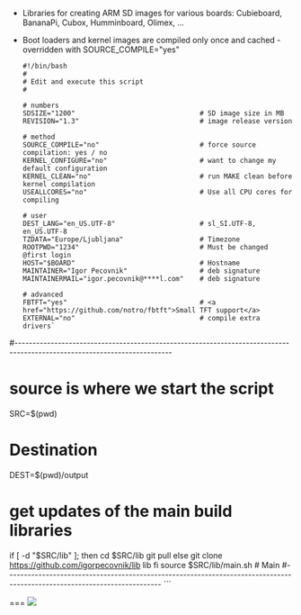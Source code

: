 

- Libraries for creating ARM SD images for various boards: Cubieboard, BananaPi, Cubox, Humminboard, Olimex, ...
- Boot loaders and kernel images are compiled only once and cached - overridden with SOURCE_COMPILE="yes" 

    ```shell
	#!/bin/bash
	# 
	# Edit and execute this script
	#
	
	# numbers
    SDSIZE="1200"								# SD image size in MB
    REVISION="1.3"								# image release version
    
    # method
    SOURCE_COMPILE="no"							# force source compilation: yes / no
    KERNEL_CONFIGURE="no"						# want to change my default configuration
    KERNEL_CLEAN="no"							# run MAKE clean before kernel compilation
    USEALLCORES="no"							# Use all CPU cores for compiling
    
    # user 
    DEST_LANG="en_US.UTF-8" 	 				# sl_SI.UTF-8, en_US.UTF-8
    TZDATA="Europe/Ljubljana" 					# Timezone
    ROOTPWD="1234"   		  					# Must be changed @first login
    HOST="$BOARD"						 		# Hostname
    MAINTAINER="Igor Pecovnik"					# deb signature
    MAINTAINERMAIL="igor.pecovnik@****l.com"	# deb signature
    
    # advanced
    FBTFT="yes"									# <a href="https://github.com/notro/fbtft">Small TFT support</a> 
    EXTERNAL="no"								# compile extra drivers`
#-------------------------------------------------------------------------------------------------------------------------
# source is where we start the script
SRC=$(pwd)
# Destination
DEST=$(pwd)/output                      		      	
# get updates of the main build libraries
if [ -d "$SRC/lib" ]; then
	cd $SRC/lib
	git pull 
else
	git clone https://github.com/igorpecovnik/lib lib
fi
source $SRC/lib/main.sh # Main
#-------------------------------------------------------------------------------------------------------------------------
    ```

===
<img src="http://cdn.flaticon.com/png/256/47478.png">
